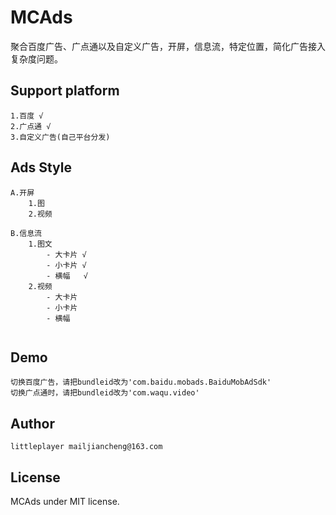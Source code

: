 # MCAds
聚合百度广告、广点通以及自定义广告，开屏，信息流，特定位置，简化广告接入复杂度问题。

## Support platform
```text
1.百度 √
2.广点通 √
3.自定义广告(自己平台分发)
```

## Ads Style
```text
A.开屏
    1.图
    2.视频
    
B.信息流
    1.图文  
        - 大卡片 √
        - 小卡片 √
        - 横幅   √
    2.视频
        - 大卡片
        - 小卡片
        - 横幅
    

```

## Demo
```text
切换百度广告，请把bundleid改为'com.baidu.mobads.BaiduMobAdSdk'
切换广点通时，请把bundleid改为'com.waqu.video'
```

## Author

```text
littleplayer mailjiancheng@163.com
```

## License
MCAds under MIT license.